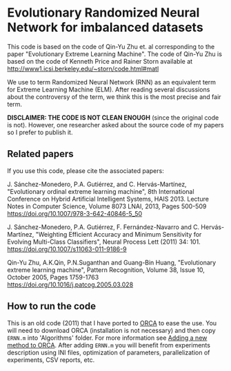 # Evolutionary Randomized Neural Network for imbalanced datasets

This code is based on the code of Qin-Yu Zhu et. al corresponding to the paper "Evolutionary Extreme Learning Machine". The code of Qin-Yu Zhu is based on the code of Kenneth Price and Rainer Storn available at http://www1.icsi.berkeley.edu/~storn/code.html#matl

We use to term Randomized Neural Network (RNN) as an equivalent term for Extreme Learning Machine (ELM). After reading several discussions about the controversy of the term, we think this is the most precise and fair term.

**DISCLAIMER: THE CODE IS NOT CLEAN ENOUGH** (since the original code is not). However, one researcher asked about the source code of my papers so I prefer to publish it. 

## Related papers

If you use this code, please cite the associated papers: 

J. Sánchez-Monedero, P.A. Gutiérrez, and C. Hervás-Martínez, "Evolutionary ordinal extreme learning machine", 8th International Conference on Hybrid Artificial Intelligent Systems, HAIS 2013. Lecture Notes in Computer Science, Volume 8073 LNAI, 2013, Pages 500-509 https://doi.org/10.1007/978-3-642-40846-5_50

J. Sánchez-Monedero, P.A. Gutiérrez, F. Fernández-Navarro and C. Hervás-Martínez, "Weighting Efficient Accuracy and Minimum Sensitivity for Evolving Multi-Class Classifiers", Neural Process Lett (2011) 34: 101. https://doi.org/10.1007/s11063-011-9186-9

Qin-Yu Zhu, A.K.Qin, P.N.Suganthan and Guang-Bin Huang, "Evolutionary extreme learning machine", Pattern Recognition, Volume 38, Issue 10, October 2005, Pages 1759-1763 https://doi.org/10.1016/j.patcog.2005.03.028

## How to run the code

This is an old code (2011) that I have ported to [ORCA](https://github.com/ayrna/orca) to ease the use. You will need to download ORCA (installation is not necessary) and then copy `ERNN.m` into 'Algorithms' folder. For more information see [Adding a new method to ORCA](https://github.com/ayrna/orca/blob/master/doc/orca_addmethod.md). After adding `ERNN.m` you will benefit from experiments description using INI files, optimization of parameters, parallelization of experiments, CSV reports, etc. 
